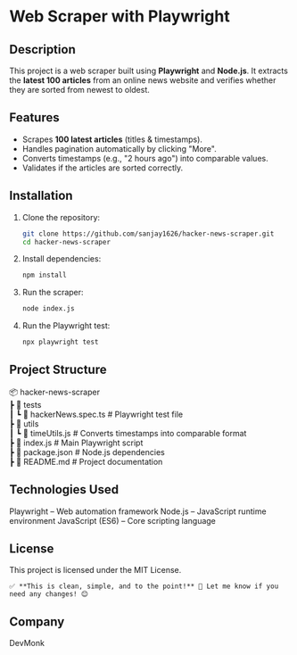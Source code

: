 # Web Scraper with Playwright  

## Description  
This project is a web scraper built using **Playwright** and **Node.js**. It extracts the **latest 100 articles** from an online news website and verifies whether they are sorted from newest to oldest.  

## Features  
- Scrapes **100 latest articles** (titles & timestamps).  
- Handles pagination automatically by clicking "More".  
- Converts timestamps (e.g., "2 hours ago") into comparable values.  
- Validates if the articles are sorted correctly.  

## Installation  
1. Clone the repository:  
   ```sh
   git clone https://github.com/sanjay1626/hacker-news-scraper.git
   cd hacker-news-scraper
2. Install dependencies:
   ```sh
   npm install
   ```
3. Run the scraper:
   ```sh
   node index.js
   ```
4. Run the Playwright test:
   ```sh
   npx playwright test
   ```
## Project Structure
📦 hacker-news-scraper  
 ┣ 📂 tests  
 ┃ ┗ 📜 hackerNews.spec.ts    # Playwright test file  
 ┣ 📂 utils  
 ┃ ┗ 📜 timeUtils.js          # Converts timestamps into comparable format  
 ┣ 📜 index.js                # Main Playwright script  
 ┣ 📜 package.json            # Node.js dependencies  
 ┣ 📜 README.md               # Project documentation  

## Technologies Used
Playwright – Web automation framework
Node.js – JavaScript runtime environment
JavaScript (ES6) – Core scripting language

## License
This project is licensed under the MIT License.
```vbnet
✅ **This is clean, simple, and to the point!** 🚀 Let me know if you need any changes! 😊
```
## Company
DevMonk
